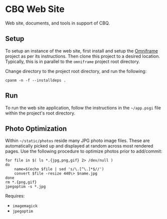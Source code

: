 # CBQ Web Site

Web site, documents, and tools in support of CBQ.

## Setup

To setup an instance of the web site, first install and setup the
[Omniframe](https://github.com/gryphonshafer/omniframe) project as per its
instructions. Then clone this project to a desired location. Typically, this is
in parallel to the `omniframe` project root directory.

Change directory to the project root directory, and run the following:

    cpanm -n -f --installdeps .

## Run

To run the web site application, follow the instructions in the `~/app.psgi`
file within the project's root directory.

## Photo Optimization

Within `~/static/photos` reside many JPG photo image files. These are
automatically picked up and displayed at random across most rendered pages.
Use the following procedure to optimize photos prior to add/commit:

    for file in $( ls *.{jpg,png,gif} 2> /dev/null )
    do
        name=$(echo $file | sed 's/\.[^\.]*$//')
        convert $file -resize 440\> $name.jpg
    done
    rm *.{png,gif}
    jpegoptim -s *.jpg

Requires:

- `imagemagick`
- `jpegoptim`
